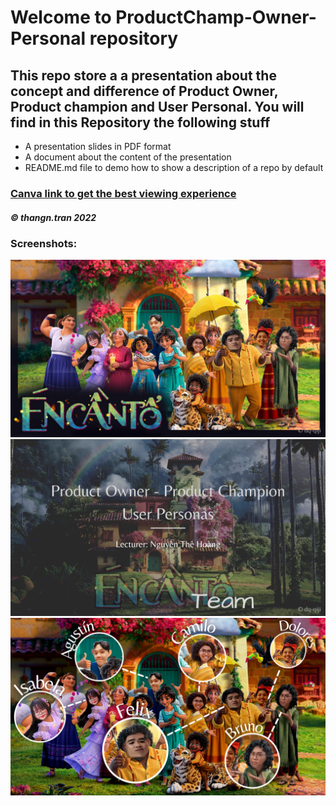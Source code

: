 
# Welcome to ProductChamp-Owner-Personal repository
## This repo store a a presentation about the concept and difference of Product Owner, Product champion and User Personal. You will find in this Repository the following stuff

* A presentation slides in PDF format
* A document about the content of the presentation
* README.md file to demo how to show a description of a repo by default

### [Canva link to get the best viewing experience](https://www.canva.com/design/DAE7hDARGpk/t6LJc_2VgCQa-Wan5PhhOA/view?utm_content=DAE7hDARGpk&utm_campaign=designshare&utm_medium=link&utm_source=publishsharelink)

##### © thangn.tran 2022

### Screenshots:
![](https://raw.githubusercontent.com/thangtn2101/ProductChamp-Owner-Personal/main/img/1.png)
![](https://raw.githubusercontent.com/thangtn2101/ProductChamp-Owner-Personal/main/img/2.png)
![](https://raw.githubusercontent.com/thangtn2101/ProductChamp-Owner-Personal/main/img/3.png)
